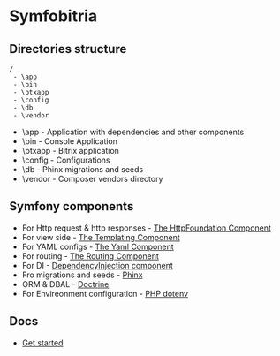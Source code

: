 # Symfobitria

## Directories structure

```
/
 - \app
 - \bin
 - \btxapp
 - \config
 - \db
 - \vendor

```

* \app - Application with dependencies and other components
* \bin - Console Application
* \btxapp - Bitrix application
* \config - Configurations
* \db - Phinx migrations and seeds
* \vendor - Composer vendors directory

## Symfony components

* For Http request & http responses - [The HttpFoundation Component](http://symfony.com/doc/current/components/http_foundation.html)
* For view side - [The Templating Component](http://symfony.com/doc/current/components/templating.html)
* For YAML configs - [The Yaml Component](http://symfony.com/doc/current/components/yaml.html)
* For routing - [The Routing Component ](http://symfony.com/doc/current/components/routing.html)
* For DI - [DependencyInjection component](http://symfony.com/doc/current/components/dependency_injection.html)
* Fro migrations and seeds - [Phinx](https://phinx.org/)
* ORM & DBAL - [Doctrine](http://www.doctrine-project.org/)
* For Envireonment configuration - [PHP dotenv](https://github.com/vlucas/phpdotenv)

## Docs

* [Get started](docs)

